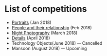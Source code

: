# List of competitions

* [Portraits](/2018/01_Portraits.md) (Jan 2018)
* [People and their relationship](/2018/people_and_their_relationship.md) (Feb 2018)
* [Night Photography](/2018/night_photography.md) (March 2018)
* [Details](/2018/details.md) (April 2018)
* Technology Objects(June 2018) -- Cancelled
* Mansoon (August 2018)   -- Upcoming
